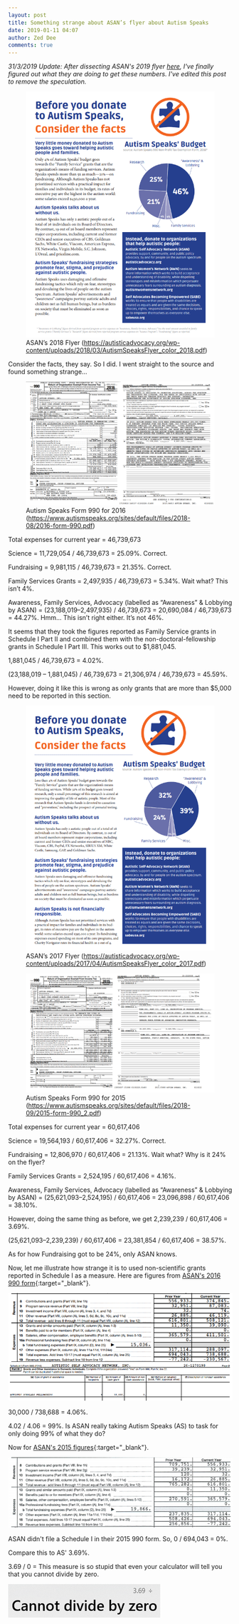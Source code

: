 ```yaml
---
layout: post
title: Something strange about ASAN’s flyer about Autism Speaks
date: 2019-01-11 04:07
author: Zed Dee
comments: true
---
```

*31/3/2019 Update: After dissecting ASAN's 2019 flyer [here](/2019/03/30/lets-do-some-proper-math-2019/), I've finally figured out what they are doing to get these numbers. I've edited this post to remove the speculation.*

<figure><img src="/content/images/ASAN2018Flyer.png"/><figcaption>ASAN’s 2018 Flyer (<a href="https://autisticadvocacy.org/wp-content/uploads/2018/03/AutismSpeaksFlyer_color_2018.pdf" target="_blank" rel="noopener noreferrer">https://autisticadvocacy.org/wp-content/uploads/2018/03/AutismSpeaksFlyer_color_2018.pdf</a>)</figcaption></figure>

Consider the facts, they say. So I did. I went straight to the source and found something strange…

<figure><img src="/content/images/AutismSpeaks2016Form990.png"/><figcaption>Autism Speaks Form 990 for 2016 (<a href="https://www.autismspeaks.org/sites/default/files/2018-08/2016-form-990.pdf" target="_blank" rel="noopener noreferrer">https://www.autismspeaks.org/sites/default/files/2018-08/2016-form-990.pdf</a>)</figcaption></figure>

Total expenses for current year = 46,739,673

Science = 11,729,054 / 46,739,673 = 25.09%. Correct.

Fundraising = 9,981,115 / 46,739,673 = 21.35%. Correct.

Family Services Grants = 2,497,935 / 46,739,673 = 5.34%. Wait what? This isn’t 4%.

Awareness, Family Services, Advocacy (labelled as “Awareness” &amp; Lobbying by ASAN) = (23,188,019–2,497,935) / 46,739,673 = 20,690,084 / 46,739,673 = 44.27%. Hmm… This isn’t right either. It’s not 46%.

It seems that they took the figures reported as Family Service grants in Schedule I Part II and combined them with the non-doctoral-fellowship grants in Schedule I Part III. This works out to $1,881,045.

1,881,045 / 46,739,673 = 4.02%.

(23,188,019 – 1,881,045) / 46,739,673 = 21,306,974 / 46,739,673 = 45.59%.

However, doing it like this is wrong as only grants that are more than $5,000 need to be reported in this section.

<figure><img src="/content/images/ASAN2017Flyer.png"/><figcaption>ASAN’s 2017 Flyer (<a href="https://autisticadvocacy.org/wp-content/uploads/2017/04/AutismSpeaksFlyer_color_2017.pdf" target="_blank" rel="noopener noreferrer">https://autisticadvocacy.org/wp-content/uploads/2017/04/AutismSpeaksFlyer_color_2017.pdf</a>)</figcaption></figure>

<figure><img src="/content/images/AutismSpeaks2015Form990.png"/><figcaption>Autism Speaks Form 990 for 2015 (<a href="https://www.autismspeaks.org/sites/default/files/2018-09/2015-form-990_2.pdf" target="_blank" rel="noopener noreferrer">https://www.autismspeaks.org/sites/default/files/2018-09/2015-form-990_2.pdf</a>)</figcaption></figure>

Total expenses for current year = 60,617,406

Science = 19,564,193 / 60,617,406 = 32.27%. Correct.

Fundraising = 12,806,970 / 60,617,406 = 21.13%. Wait what? Why is it 24% on the flyer?

Family Services Grants = 2,524,195 / 60,617,406 = 4.16%.

Awareness, Family Services, Advocacy (labelled as “Awareness” & Lobbying by ASAN) = (25,621,093–2,524,195) / 60,617,406 = 23,096,898 / 60,617,406 = 38.10%.

However, doing the same thing as before, we get 2,239,239 / 60,617,406 = 3.69%.

(25,621,093–2,239,239) / 60,617,406 = 23,381,854 / 60,617,406 = 38.57%.

As for how Fundraising got to be 24%, only ASAN knows.

Now, let me illustrate how strange it is to used non-scientific grants reported in Schedule I as a measure. Here are figures from [ASAN's 2016 990 form](https://autisticadvocacy.org/wp-content/uploads/2018/05/2016-Form-990.pdf){:target="_blank"}.

![](/content/images/ASAN2016Form990-01.png)
![](/content/images/ASAN2016Form990-02.png)

30,000 / 738,688 = 4.06%.

4.02 / 4.06 = 99%. Is ASAN really taking Autism Speaks (AS) to task for only doing 99% of what they do?

Now for [ASAN's 2015 figures](https://autisticadvocacy.org/wp-content/uploads/2016/11/2015-Form-990.pdf){:target="_blank"}.

![](/content/images/ASAN2015Form990.png)

ASAN didn't file a Schedule I in their 2015 990 form. So, 0 / 694,043 = 0%.

Compare this to AS' 3.69%.

3.69 / 0 = This measure is so stupid that even your calculator will tell you that you cannot divide by zero.

![](/content/images/DivideByZero.png)
